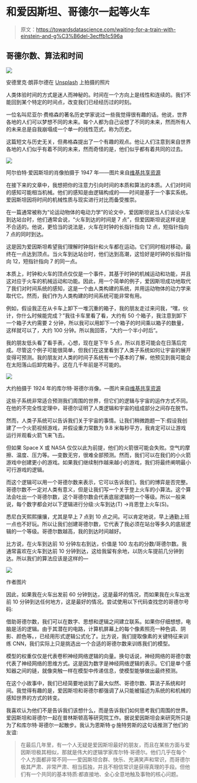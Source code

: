 # 和爱因斯坦、哥德尔一起等火车

> 原文：<https://towardsdatascience.com/waiting-for-a-train-with-einstein-and-g%C3%B6del-3ecffb1c596a>

## 哥德尔数、算法和时间

![](img/225306015ba23619fa778788ca9e130c.png)

安德里克·朗菲尔德在 [Unsplash](https://unsplash.com/?utm_source=medium&utm_medium=referral) 上拍摄的照片

人类体验时间的方式是迷人而神秘的。时间在一个方向上是线性和连续的。我们不能回到某个特定的时间点，改变我们已经经历过的时刻。

一位名叫尼亚尔·费格森的著名历史学家说过一些我觉得很有趣的话。他说，世界各地的人们可以梦想不同的未来。每个人都为自己设想了不同的未来，然而所有人的未来总是自我崩塌成一个单一的线性范式，称为历史。

这篇短文与历史无关，但弗格森提出了一个有趣的观点。他让人们注意到来自世界各地的人们似乎有着不同的未来，然而奇怪的是，他们似乎都有着共同的过去。

![](img/8d932463f1510b2012007d0ec3f58c10.png)

阿尔伯特·爱因斯坦的肖像拍摄于 1947 年——图片来自[维基共享资源](https://commons.wikimedia.org/wiki/File:Albert_Einstein_1947_(Remini_enhanced).jpg)

在接下来的文章中，我想把你的注意力引向时间的本质和算法的本质。人们对时间的感知可能相当机械。他们的感知是由逻辑构成的——时间是基于一个事实系统。爱因斯坦因将时间的机械性质与现实进行对比而备受推崇。

在一篇通常被称为“论运动物体的电动力学”的论文中，爱因斯坦说当人们谈论火车到达站台时，他们通常会说，“火车到达的时间是 7 点”，但爱因斯坦说这样说是不合适的。他说，更恰当的说法是，火车在时钟的长指针指向 12 点，短指针指向 7 点的同时到达。

这是因为爱因斯坦希望我们理解时钟指针和火车都在运动。它们同时相对移动，最终在一点达到顶点。当火车到达站台时，他们达到高潮，这恰好是时钟的长指针指向 12，短指针指向 7 的同一点。

本质上，时钟和火车的顶点仅仅是一个事件，其基于时钟的机械运动和功能，并且这对应于火车的机械运动和功能。因此，用一个简单的例子，爱因斯坦成功地取代了我们对时间系统的感知，这是一个由人类构建的系统，并用运动物体的动力学来取代它。然而，我们作为人类构建的时间系统可能非常有用。

例如，假设我正在从卡车上卸下一堆沉重的箱子，我的朋友走过来问我，“嘿，伙计，你什么时候能完成？”我往卡车里看了看，大约有 50 个箱子，我注意到卸下一个箱子大约需要 2 分钟，所以我可以用卸下一个箱子的时间乘以箱子的数量，这样就可以了，大约 100 分钟。所以我回答，“大约一个半小时后”。

我的朋友低头看了看手表，心想，现在是下午 5 点，所以肖恩可能会在日落后完成。尽管这个例子可能很简单，但我们在这里看到了人类子系统如何让宇宙的展开变得可预测。我的朋友对人类的时间子系统有一个基本的了解，他预见到我可能会在太阳落山后卸完箱子。这在几千年前是不可能的。

![](img/dbc8ea64bb6bc4e76669825cd977151c.png)

大约拍摄于 1924 年的库尔特·哥德尔肖像。—图片来自[维基共享资源](https://commons.wikimedia.org/wiki/File:1925_kurt_g%C3%B6del_(cropped).png)

这些子系统非常适合预测我们周围的世界，但它们的逻辑与宇宙的运作方式不同。在他的不完全性定理中，哥德尔证明了人类逻辑和宇宙的组成部分之间存在脱节。

然而，人类子系统可以告诉我们关于宇宙的事情。让我们稍微跑题一下:假设我创建了一个火箭视频游戏，并假设重力常数为 9.8 米每秒平方，我肯定可以让游戏运行并观看火箭飞来飞去。

但如果 Space X 或 NASA 仅仅以此为前提，他们的火箭很可能会失败。空气的摩擦、温度、压力等。—变数无穷，很难全部预测。然而，我们可以在我们的小火箭游戏中创建更小的游戏。如果我们继续制作越来越小的游戏，我们将最终阐明最小可行游戏的逻辑。

而这个逻辑可以用一个哥德尔数来表示，它可以告诉我们，我们的博弈是否完整。哥德尔数不一定对人类有意义，但是让我们写一个关于登上火车的小算法。这个算法会吐出一个哥德尔数，这个哥德尔数会代表底层逻辑的一个等级。所以一般来说，每个数字都会对以下逻辑进行分级:火车到达(T) →肖恩登上火车(S)。

悉尼白天熙熙攘攘，尤其是早上 7 点到 10 点之间。可以肯定地说，早上通勤上班一点也不好玩。所以让我们创建哥德尔数，它代表了我必须在站台等多久的底层逻辑的一个等级。哥德尔数越高，我的到达时间越好。

比方说，在火车到达前 10 分钟左右到达，价值是 100 左右的分数/哥德尔数。我通常喜欢在火车到达前 10 分钟到达，这给我留有余地，以防火车提前几分钟到达。所以我们的算法应该是这样的—

![](img/b4c6580baeb06024cc2f5c99c02d44d4.png)

作者图片

因此，如果我在火车出发前 60 分钟到达，这是最坏的情况，而如果我在火车出发前 10 分钟到达任何地方，这是最好的情况。尝试使用以下代码查找您的哥德尔号码:

[](https://replit.com/@seanjudelyons/WaitingForTheTrain)  

借助哥德尔数，我们可以在数字、思想和逻辑之间建立联系。如果你仔细想想，电脑是活的逻辑。由于其潜在的电路，计算机屏幕上的每个像素照亮一种色调、阴影、颜色等。，已经用形式逻辑公式化了。比方说，我们提取像素的关键特征来训练 CNN，我们实际上只是挑选出一个合适的哥德尔数来训练我们的模型。

模型的权重仅仅是代表卷积神经网络逻辑的向量。换句话说，神经网络的哥德尔数代表了神经网络的思维方式。这是因为数字是神经网络逻辑的表示。它们是单个感知器之间的链，就像突触一样在模型中传递信息，使模型能够做出最终预测。

在这个小故事中，我们已经简要地谈到了最大似然、哥德尔数、算法子系统和时间。我觉得有趣的是，爱因斯坦和哥德尔都强调了从只能被描述为系统的和机械的感知世界的方式的转变。

我喜欢认为他们不是告诉我们该想什么，而是告诉我们如何思考我们周围的世界。爱因斯坦和哥德尔一起在普林斯顿高等研究院工作。据说爱因斯坦会来研究所只是为了和库尔特·哥德尔一起散步。我认为恩斯特·g·施特劳斯的这句话推测了他们的友谊:

> 在最后几年里，有一个人无疑是爱因斯坦最好的朋友，而且在某些方面与爱因斯坦极其相似，那就是伟大的逻辑学家库尔特·哥德尔。他们几乎在每个个人方面都非常不同——爱因斯坦合群、快乐、充满笑声和常识，而哥德尔极其严肃、非常严肃、相当孤独，并且不相信常识是获得真理的手段。但他们有一个共同的基本特质:都直接地、全心全意地触及事物的核心问题。
